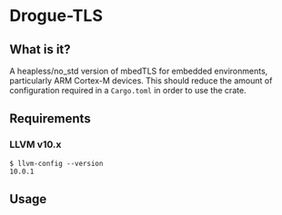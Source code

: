 # Drogue-TLS

## What is it?

A heapless/no_std version of mbedTLS for embedded environments, particularly ARM Cortex-M devices.
This should reduce the amount of configuration required in a `Cargo.toml` in order to use the crate.

## Requirements

### LLVM v10.x

```shell
$ llvm-config --version
10.0.1
```

## Usage

```toml

```
